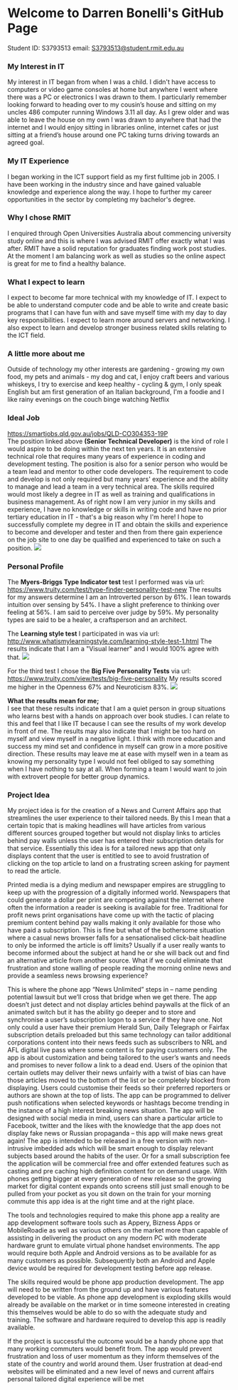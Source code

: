 # Welcome to Darren Bonelli's GitHub Page
Student ID: S3793513 email: <S3793513@student.rmit.edu.au>

### My Interest in IT
My interest in IT began from when I was a child. I didn't have access to computers or video game consoles at home but anywhere I went where there was a PC or electronics I was drawn to them. I particularly remember looking forward to heading over to my cousin’s house and sitting on my uncles 486 computer running Windows 3.11 all day. As I grew older and was able to leave the house on my own I was drawn to anywhere that had the internet and I would enjoy sitting in libraries online, internet cafes or just sitting at a friend’s house around one PC taking turns driving towards an agreed goal. 

### My IT Experience
I began working in the ICT support field as my first fulltime job in 2005. I have been working in the industry since and have gained valuable knowledge and experience along the way. I hope to further my career opportunities in the sector by completing my bachelor's degree.

### Why I chose RMIT
I enquired through Open Universities Australia about commencing university study online and this is where I was advised RMIT offer exactly what I was after. RMIT have a solid reputation for graduates finding work post studies. At the moment I am balancing work as well as studies so the online aspect is great for me to find a healthy balance.

### What I expect to learn
I expect to become far more technical with my knowledge of IT. I expect to be able to understand computer code and be able to write and create basic programs that I can have fun with and save myself time with my day to day key responsibilities. I expect to learn more around servers and networking. I also expect to learn and develop stronger business related skills relating to the ICT field.

### A little more about me
Outside of technology my other interests are gardening - growing my own food, my pets and animals - my dog and cat, I enjoy craft beers and various whiskeys, I try to exercise and keep healthy - cycling & gym, I only speak English but am first generation of an Italian background, I'm a foodie and I like rainy evenings on the couch binge watching Netflix

### Ideal Job
<https://smartjobs.qld.gov.au/jobs/QLD-CO304353-19P>
<br />The position linked above **(Senior Technical Developer)** is the kind of role I would aspire to be doing within the next ten years. It is an extensive technical role that requires many years of experience in coding and development testing. The position is also for a senior person who would be a team lead and mentor to other code developers. The requirement to code and develop is not only required but many years' experience and the ability to manage and lead a team in a very technical area. The skills required would most likely a degree in IT as well as training and qualifications in business management. As of right now I am very junior in my skills and experience, I have no knowledge or skills in writing code and have no prior tertiary education in IT - that's a big reason why I'm here! I hope to successfully complete my degree in IT and obtain the skills and experience to become and developer and tester and then from there gain experience on the job site to one day be qualified and experienced to take on such a position.
![](images/idealjob.PNG)

### Personal Profile
The **Myers-Briggs Type Indicator test** test I performed was via url: <https://www.truity.com/test/type-finder-personality-test-new>
The results for my answers determine I am an Introverted person by 61%.
I lean towards intuition over sensing by 54%.
I have a slight preference to thinking over feeling at 56%.
I am said to perceive over judge by 59%.
My personality types are said to be a healer, a craftsperson and an architect.

The **Learning style test** I participated in was via url: <http://www.whatismylearningstyle.com/learning-style-test-1.html>
The results indicate that I am a "Visual learner" and I would 100% agree with that.
![](images/learningstyle.png)

For the third test I chose the **Big Five Personality Tests** via url: <https://www.truity.com/view/tests/big-five-personality>
My results scored me higher in the Openness 67% and Neuroticism 83%.
![](images/ocean.PNG)

**What the results mean for me;**
<br />I see that these results indicate that I am a quiet person in group situations who learns best with a hands on approach over book studies. I can relate to this and feel that I like IT because I can see the results of my work develop in front of me. The results may also indicate that I might be too hard on myself and view myself in a negative light. I think with more education and success my mind set and confidence in myself can grow in a more positive direction. These results may leave me at ease with myself wen in a team as knowing my personality type I would not feel obliged to say something when I have nothing to say at all. When forming a team I would want to join with extrovert people for better group dynamics.

### Project Idea
My project idea is for the creation of a News and Current Affairs app that streamlines the user experience to their tailored needs. By this I mean that a certain topic that is making headlines will have articles from various different sources grouped together but would not display links to articles behind pay walls unless the user has entered their subscription details for that service. Essentially this idea is for a tailored news app that only displays content that the user is entitled to see to avoid frustration of clicking on the top article to land on a frustrating screen asking for payment to read the article.

Printed media is a dying medium and newspaper empires are struggling to keep up with the progression of a digitally informed world. Newspapers that could generate a dollar per print are competing against the internet where often the information a reader is seeking is available for free. Traditional for profit news print organisations have come up with the tactic of placing premium content behind pay walls making it only available for those who have paid a subscription. This is fine but what of the bothersome situation where a casual news browser falls for a sensationalised click-bait headline to only be informed the article is off limits? Usually if a user really wants to become informed about the subject at hand he or she will back out and find an alternative article from another source. What if we could eliminate that frustration and stone walling of people reading the morning online news and provide a seamless news browsing experience?

This is where the phone app “News Unlimited” steps in – name pending potential lawsuit but we’ll cross that bridge when we get there. The app doesn’t just detect and not display articles behind paywalls at the flick of an animated switch but it has the ability go deeper and to store and synchronise a user’s subscription logon to a service if they have one.  Not only could a user have their premium Herald Sun, Daily Telegraph or Fairfax subscription details preloaded but this same technology can tailor additional corporations content into their news feeds such as subscribers to NRL and AFL digital live pass where some content is for paying customers only. The app is about customization and being tailored to the user’s wants and needs and promises to never follow a link to a dead end. Users of the opinion that certain outlets may deliver their news unfairly with a twist of bias can have those articles moved to the bottom of the list or be completely blocked from displaying. Users could customise their feeds so their preferred reporters or authors are shown at the top of lists. The app can be programmed to deliver push notifications when selected keywords or hashtags become trending in the instance of a high interest breaking news situation. The app will be designed with social media in mind, users can share a particular article to Facebook, twitter and the likes with the knowledge that the app does not display fake news or Russian propaganda – this app will make news great again! The app is intended to be released in a free version with non-intrusive imbedded ads which will be smart enough to display relevant subjects based around the habits of the user. Or for a small subscription fee the application will be commercial free and offer extended features such as casting and pre caching high definition content for on demand usage. With phones getting bigger at every generation of new release so the growing market for digital content expands onto screens still just small enough to be pulled from your pocket as you sit down on the train for your morning commute this app idea is at the right time and at the right place.

The tools and technologies required to make this phone app a reality are app development software tools such as Appery, Bizness Apps or MobileRoadie as well as various others on the market more than capable of assisting in delivering the product on any modern PC with moderate hardware grunt to emulate virtual phone handset environments. The app would require both Apple and Android versions as to be available for as many customers as possible. Subsequently both an Android and Apple device would be required for development testing before app release.

The skills required would be phone app production development. The app will need to be written from the ground up and have various features developed to be viable. As phone app development is exploding skills would already be available on the market or in time someone interested in creating this themselves would be able to do so with the adequate study and training.  The software and hardware required to develop this app is readily available.

If the project is successful the outcome would be a handy phone app that many working commuters would benefit from. The app would prevent frustration and loss of user momentum as they inform themselves of the state of the country and world around them. User frustration at dead-end websites will be eliminated and a new level of news and current affairs personal tailored digital experience will be met
